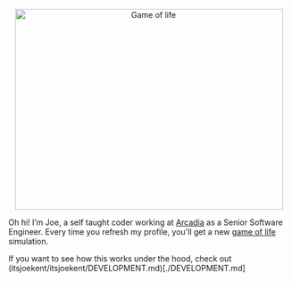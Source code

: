<p align="center">
  <img width="480" height="360" src="https://23efi6bmfm.us-east-1.awsapprunner.com/game.gif" alt="Game of life">
</p>

Oh hi! I’m Joe, a self taught coder working at [Arcadia](https://www.arcadia.com/) as a Senior Software Engineer. Every time you refresh my profile, you'll get a new [game of life](https://en.wikipedia.org/wiki/Conway%27s_Game_of_Life) simulation.

If you want to see how this works under the hood, check out (itsjoekent/itsjoekent/DEVELOPMENT.md)[./DEVELOPMENT.md]


